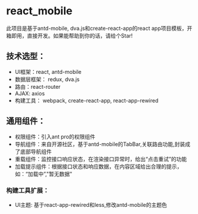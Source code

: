 <body>
<h1>react_mobile</h1>
<p>
  此项目是基于antd-mobile, dva.js和create-react-app的react app项目模板，开箱即用，直接开发。如果能帮助到你的话，请给个Star!
</p>
<h2>技术选型：</h2>
<ul>
  <li>UI框架：react, antd-mobile</li>
  <li>数据层框架： redux, dva.js</li>
  <li>路由：react-router</li>
  <li>AJAX: axios</li>
  <li>构建工具： webpack, create-react-app, react-app-rewired</li>
</ul>
<h2>通用组件：</h2>
<ul>
  <li>权限组件：引入ant pro的权限组件</li>
  <li>导航组件：来自开源社区，基于antd-mobile的TabBar,关联路由功能,封装成了底部导航组件</li>
  <li>重载组件：监控接口响应状态，在渲染接口异常时，给出“点击重试”的功能</li>
  <li>加载提示组件：根据接口状态和响应数据，在内容区域给出合理的提示，如：“加载中”,"暂无数据"</li>
</ul>
<h3>构建工具扩展：</h3>
<ul>
  <li>UI主题: 基于react-app-rewired和less,修改antd-mobile的主题色</li>
</ul>
</body>
